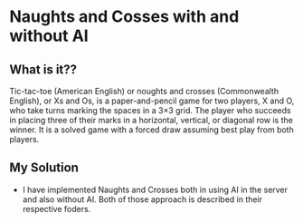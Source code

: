 # Naughts and Cosses with and without AI

## What is it??
Tic-tac-toe (American English) or noughts and crosses (Commonwealth English), or Xs and Os, is a paper-and-pencil game for two players, X and O, who take turns marking the spaces in a 3×3 grid. The player who succeeds in placing three of their marks in a horizontal, vertical, or diagonal row is the winner. It is a solved game with a forced draw assuming best play from both players. 

## My Solution
- I have implemented Naughts and Crosses both in using AI in the server and also without AI. Both of those approach is described in their respective foders.
